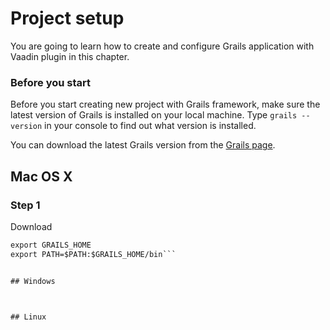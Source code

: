# Project setup

You are going to learn how to create and configure Grails application with Vaadin plugin in this chapter.

### Before you start

Before you start creating new project with Grails framework, make sure the latest version of Grails is installed on your local machine. Type `grails --version` in your console to find out what version is installed.

You can download the latest Grails version from the [Grails page](https://grails.org/download.html). 

## Mac OS X

### Step 1
Download 

```GRAILS_HOME=/Users/steve/Documents/Libraries/grails-3.1.7
export GRAILS_HOME
export PATH=$PATH:$GRAILS_HOME/bin```


## Windows



## Linux




